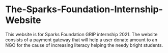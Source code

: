 # The-Sparks-Foundation-Internship-Website
This website is for Sparks Foundation GRIP internship 2021.  The website consists of a payment gateway that will help a user donate amount to an NGO for the cause of increasing literacy helping the needy bright students.
